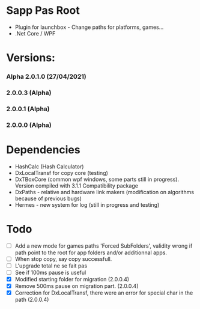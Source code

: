 # Sapp Pas Root
- Plugin for launchbox - Change paths for platforms, games...
- .Net Core / WPF 

# Versions:
### Alpha 2.0.1.0 (27/04/2021)

### 2.0.0.3 (Alpha)

### 2.0.0.1 (Alpha)

### 2.0.0.0 (Alpha)

# Dependencies
- HashCalc (Hash Calculator)
- DxLocalTransf for copy core (testing) 
- DxTBoxCore (common wpf windows, some parts still in progress). Version compiled with 3.1.1 Compatibility package
- DxPaths - relative and hardware link makers (modification on algorithms because of previous bugs)
- Hermes - new system for log (still in progress and testing)

# Todo
- [ ] Add a new mode for games paths 'Forced SubFolders', validity wrong if path point to the root for app folders and/or additionnal apps.
- [ ] When stop copy, say copy successfull.
- [ ] L'upgrade total ne se fait pas
- [ ] See if 100ms pause is useful
- [x] Modified starting folder for migration (2.0.0.4)
- [x] Remove 500ms pause on migration part. (2.0.0.4)
- [x] Correction for DxLocalTransf, there were an error for special char in the path (2.0.0.4)
